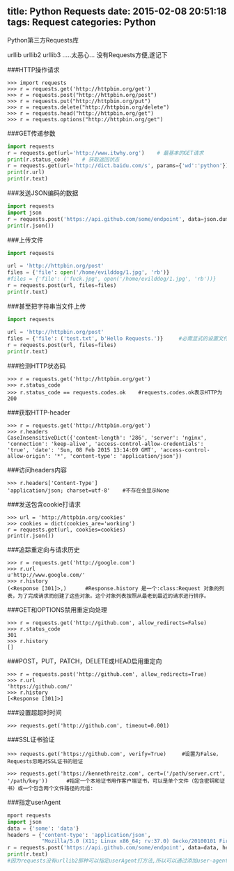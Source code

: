 title: Python Requests
date: 2015-02-08 20:51:18
tags: Request
categories: Python
---
Python第三方Requests库
<!--more-->

urllib urllib2 urllib3 .....太恶心...  没有Requests方便,遂记下

###HTTP操作请求
```shell
>>> import requests
>>> r = requests.get('http://httpbin.org/get')
>>> r = requests.post("http://httpbin.org/post")
>>> r = requests.put("http://httpbin.org/put")
>>> r = requests.delete("http://httpbin.org/delete")
>>> r = requests.head("http://httpbin.org/get")
>>> r = requests.options("http://httpbin.org/get")
```

###GET传递参数
```python
import requests
r = requests.get(url='http://www.itwhy.org')    # 最基本的GET请求
print(r.status_code)    # 获取返回状态
r = requests.get(url='http://dict.baidu.com/s', params={'wd':'python'})   #带参数的GET请求
print(r.url)
print(r.text) 
```


###发送JSON编码的数据
```python
import requests
import json 
r = requests.post('https://api.github.com/some/endpoint', data=json.dumps({'some': 'data'}))
print(r.json())
```


###上传文件
```python
import requests
 
url = 'http://httpbin.org/post'
files = {'file': open('/home/evilddog/1.jpg', 'rb')}
#files = {'file': ('fuck.jpg', open('/home/evilddog/1.jpg', 'rb'))}     #显式的设置文件名
r = requests.post(url, files=files)
print(r.text)
```
###甚至把字符串当文件上传
```python
import requests
 
url = 'http://httpbin.org/post'
files = {'file': ('test.txt', b'Hello Requests.')}     #必需显式的设置文件名
r = requests.post(url, files=files)
print(r.text)
```


###检测HTTP状态码
```shell
>>> r = requests.get('http://httpbin.org/get')
>>> r.status_code
>>> r.status_code == requests.codes.ok    #requests.codes.ok表示HTTP为200
```

###获取HTTP-header
```shell
>>> r = requests.get('http://httpbin.org/get')
>>> r.headers
CaseInsensitiveDict({'content-length': '286', 'server': 'nginx', 'connection': 'keep-alive', 'access-control-allow-credentials': 'true', 'date': 'Sun, 08 Feb 2015 13:14:09 GMT', 'access-control-allow-origin': '*', 'content-type': 'application/json'})
```

###访问headers内容
```shell
>>> r.headers['Content-Type']
'application/json; charset=utf-8'    #不存在会显示None
```


###发送包含cookie打请求
```shell
>>> url = 'http://httpbin.org/cookies'
>>> cookies = dict(cookies_are='working')
r = requests.get(url, cookies=cookies)
print(r.json())
```

###追踪重定向与请求历史
```shell
>>> r = requests.get('http://google.com')
>>> r.url
u'http://www.google.com/'
>>> r.history
(<Response [301]>,)      #Response.history 是一个:class:Request 对象的列表，为了完成请求而创建了这些对象。这个对象列表按照从最老到最近的请求进行排序。
```


###GET和OPTIONS禁用重定向处理
```shell
>>> r = requests.get('http://github.com', allow_redirects=False)
>>> r.status_code
301
>>> r.history
[]
```


###POST，PUT，PATCH，DELETE或HEAD启用重定向
```shell
>>> r = requests.post('http://github.com', allow_redirects=True)
>>> r.url
'https://github.com/'
>>> r.history
[<Response [301]>]
```


###设置超超时时间
```shell
>>> requests.get('http://github.com', timeout=0.001)
```

###SSL证书验证
```shell
>>> requests.get('https://github.com', verify=True)     #设置为False，Requests忽略对SSL证书的验证
```
```shell
>>> requests.get('https://kennethreitz.com', cert=('/path/server.crt', '/path/key'))      #指定一个本地证书用作客户端证书，可以是单个文件（包含密钥和证书）或一个包含两个文件路径的元组:
```

###指定userAgent
```python
mport requests
import json 
data = {'some': 'data'}
headers = {'content-type': 'application/json',
           "Mozilla/5.0 (X11; Linux x86_64; rv:37.0) Gecko/20100101 Firefox/37.0"}
r = requests.post('https://api.github.com/some/endpoint', data=data, headers=headers)
print(r.text)
#因为requests没有urllib2那种可以指定userAgent打方法,所以可以通过添加user-agent到headers字典打方式指定UA头
```

